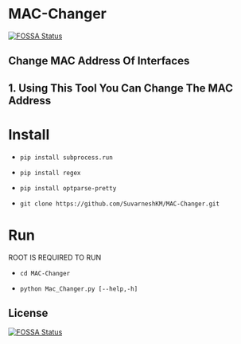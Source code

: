 # MAC-Changer
[![FOSSA Status](https://app.fossa.io/api/projects/git%2Bgithub.com%2FSuvarneshKM%2FMAC-Changer.svg?type=shield)](https://app.fossa.io/projects/git%2Bgithub.com%2FSuvarneshKM%2FMAC-Changer?ref=badge_shield)

## Change MAC Address Of Interfaces
## 1. Using This Tool You Can Change The MAC Address 

# Install

* `pip install subprocess.run`

* `pip install regex`

* `pip install optparse-pretty`

* `git clone https://github.com/SuvarneshKM/MAC-Changer.git`

# Run
ROOT IS REQUIRED TO RUN 

* `cd MAC-Changer`

* `python Mac_Changer.py [--help,-h]`





## License
[![FOSSA Status](https://app.fossa.io/api/projects/git%2Bgithub.com%2FSuvarneshKM%2FMAC-Changer.svg?type=large)](https://app.fossa.io/projects/git%2Bgithub.com%2FSuvarneshKM%2FMAC-Changer?ref=badge_large)